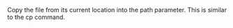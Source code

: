 Copy the file from its current location into the path parameter. This is similar to the cp command.
